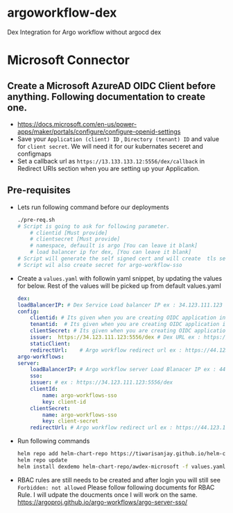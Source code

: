 # argoworkflow-dex
Dex Integration for Argo workflow without argocd dex
# Microsoft Connector
## Create a Microsoft AzureAD OIDC Client before anything. Following documentation to create one. 
- https://docs.microsoft.com/en-us/power-apps/maker/portals/configure/configure-openid-settings 
- Save your `Application (client) ID` , `Directory (tenant) ID` and value for `client secret`. We will need it for our kubernates seceret and configmaps 
- Set a callback url as `https://13.133.133.12:5556/dex/callback` in Redirect URIs section when you are setting up your Application. 
## Pre-requisites
- Lets run following command before our deployments 

    ```bash
    ./pre-req.sh 
    # Script is going to ask for following parameter. 
        # clientid [Must provide]
        # clientsecret [Must provide]
        # namespace, defauilt is argo [You can leave it blank]
        # load balancer ip for dex, [You can leave it blank]
    # Script will generate the self signed cert and will create  tls secret for dex and ca configmap for argo
    # Script wil also create secret for argo-workflow-sso 
    ```
- Create a `values.yaml` with followin yaml snippet, by updating the values for below. Rest of the values will be picked up from default values.yaml
    ```yaml
    dex:
    loadBalancerIP: # Dex Service Load balancer IP ex : 34.123.111.123
    config:
        clientid: # Its given when you are creating OIDC application in Azure
        tenantid:  # Its given when you are creating OIDC application in Azure
        clientSecret: # Its given when you are creating OIDC application in Azure
        issuer:  https://34.123.111.123:5556/dex # Dex URL ex : https://34.123.111.123:5556/dex
        staticClient:
        redirectUrl:    # Argo workflow redirect url ex : https://44.123.11.22:2746/oauth2/callback
    argo-workflows:
    server:
        loadBalancerIP: # Argo workflow server Load Blanacer IP ex : 44.123.11.22
        sso:
        issuer: # ex : https://34.123.111.123:5556/dex 
        clientId:
            name: argo-workflows-sso
            key: client-id
        clientSecret:
            name: argo-workflows-sso
            key: client-secret
        redirectUrl: # Argo workflow redirect url ex : https://44.123.11.22:2746/oauth2/callback
    ```
- Run following commands 
    ```bash
    helm repo add helm-chart-repo https://tiwarisanjay.github.io/helm-chart-repo/
    helm repo update 
    helm install dexdemo helm-chart-repo/awdex-microsoft -f values.yaml -n argo
    ``` 
- RBAC rules are still needs to be created and after login you will still see `Forbidden: not allowed` Please follow following documents for RBAC Rule. I will udpate the doucments once I will work on the same. 
    https://argoproj.github.io/argo-workflows/argo-server-sso/
